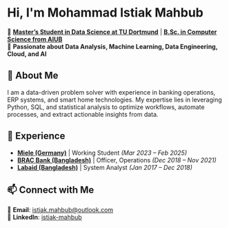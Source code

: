 # Hi, I'm Mohammad Istiak Mahbub

🔹 **[Master’s Student in Data Science at TU Dortmund](https://www.tu-dortmund.de/en/)** | **[B.Sc. in Computer Science from AIUB](https://www.aiub.edu/)**  
🔹 **Passionate about Data Analysis, Machine Learning, Data Engineering, Cloud, and AI**

## 🚀 About Me
I am a data-driven problem solver with experience in banking operations, ERP systems, and smart home technologies. My expertise lies in leveraging Python, SQL, and statistical analysis to optimize workflows, automate processes, and extract actionable insights from data.

## 💼 Experience  
- **[Miele (Germany)](https://www.miele.com/)** | Working Student *(Mar 2023 – Feb 2025)*  
- **[BRAC Bank (Bangladesh)](https://www.bracbank.com/)** | Officer, Operations *(Dec 2018 – Nov 2021)*  
- **[Labaid (Bangladesh)](https://labaid.com.bd/)** | System Analyst *(Jan 2017 – Dec 2018)*  

## 📫 Connect with Me
📧 **Email**: istiak.mahbub@outlook.com  
🔗 **LinkedIn**: [istiak-mahbub](https://www.linkedin.com/in/istiak-mahbub/)  
